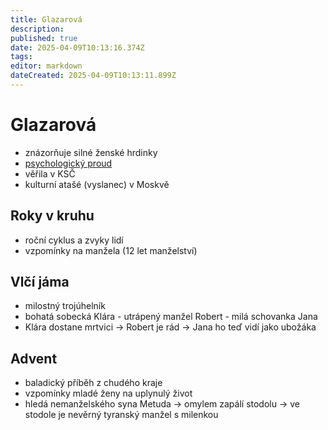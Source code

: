 ```yaml
---
title: Glazarová
description: 
published: true
date: 2025-04-09T10:13:16.374Z
tags: 
editor: markdown
dateCreated: 2025-04-09T10:13:11.899Z
---
```


# Glazarová
- znázorňuje silné ženské hrdinky
- [psychologický proud](/cs/literatura/historie/ceska-proza-mezi-val)
- věřila v KSČ
- kulturní atašé (vyslanec) v Moskvě

## Roky v kruhu
- roční cyklus a zvyky lidí
- vzpomínky na manžela (12 let manželství)
	
## Vlčí jáma
- milostný trojúhelník
- bohatá sobecká Klára - utrápený manžel Robert - milá schovanka Jana
- Klára dostane mrtvici -> Robert je rád -> Jana ho teď vidí jako ubožáka
	
## Advent
-  baladický příběh z chudého kraje
- vzpomínky mladé ženy na uplynulý život
- hledá nemanželského syna Metuda -> omylem zapálí stodolu -> ve stodole je nevěrný tyranský manžel s milenkou